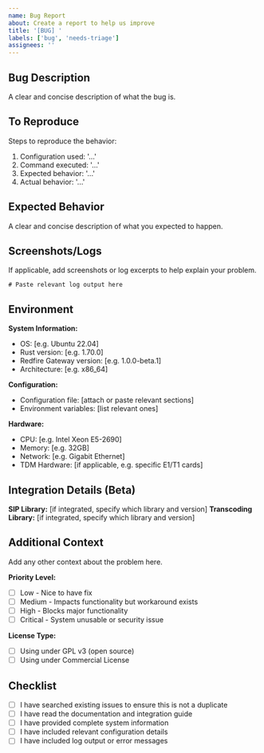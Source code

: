 ```yaml
---
name: Bug Report
about: Create a report to help us improve
title: '[BUG] '
labels: ['bug', 'needs-triage']
assignees: ''
---
```


## Bug Description

A clear and concise description of what the bug is.

## To Reproduce

Steps to reproduce the behavior:
1. Configuration used: '...'
2. Command executed: '...'
3. Expected behavior: '...'
4. Actual behavior: '...'

## Expected Behavior

A clear and concise description of what you expected to happen.

## Screenshots/Logs

If applicable, add screenshots or log excerpts to help explain your problem.

```
# Paste relevant log output here
```

## Environment

**System Information:**
- OS: [e.g. Ubuntu 22.04]
- Rust version: [e.g. 1.70.0]
- Redfire Gateway version: [e.g. 1.0.0-beta.1]
- Architecture: [e.g. x86_64]

**Configuration:**
- Configuration file: [attach or paste relevant sections]
- Environment variables: [list relevant ones]

**Hardware:**
- CPU: [e.g. Intel Xeon E5-2690]
- Memory: [e.g. 32GB]
- Network: [e.g. Gigabit Ethernet]
- TDM Hardware: [if applicable, e.g. specific E1/T1 cards]

## Integration Details (Beta)

**SIP Library:** [if integrated, specify which library and version]
**Transcoding Library:** [if integrated, specify which library and version]

## Additional Context

Add any other context about the problem here.

**Priority Level:**
- [ ] Low - Nice to have fix
- [ ] Medium - Impacts functionality but workaround exists
- [ ] High - Blocks major functionality
- [ ] Critical - System unusable or security issue

**License Type:**
- [ ] Using under GPL v3 (open source)
- [ ] Using under Commercial License

## Checklist

- [ ] I have searched existing issues to ensure this is not a duplicate
- [ ] I have read the documentation and integration guide
- [ ] I have provided complete system information
- [ ] I have included relevant configuration details
- [ ] I have included log output or error messages